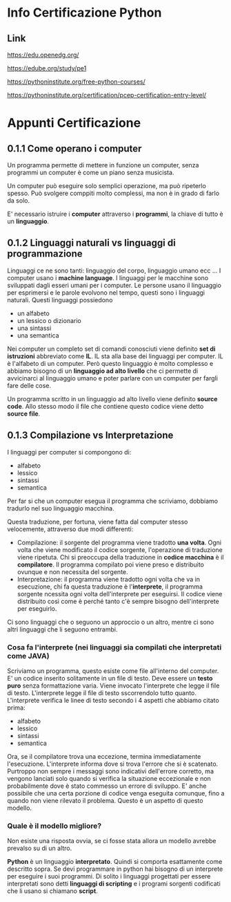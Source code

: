 # Info Certificazione Python

## Link 

https://edu.openedg.org/

https://edube.org/study/pe1

https://pythoninstitute.org/free-python-courses/

https://pythoninstitute.org/certification/pcep-certification-entry-level/

# Appunti Certificazione

## 0.1.1 Come operano i computer

Un programma permette di mettere in funzione un computer, senza programmi un computer
è come un piano senza musicista.

Un computer può eseguire solo semplici operazione, ma può ripeterlo spesso. Può svolgere comppiti
molto complessi, ma non è in grado di farlo da solo.

E' necessario istruire i **computer** attraverso i **programmi**, la chiave di tutto è un **linguaggio**.

## 0.1.2 Linguaggi naturali vs linguaggi di programmazione

Linguaggi ce ne sono tanti: linguaggio del corpo, linguaggio umano ecc ...
I computer usano i **machine language**.
I linguaggi per le macchine sono sviluppati dagli esseri umani per i computer. Le persone usano il linguaggio
per esprimersi e le parole evolvono nel tempo, questi sono i linguaggi naturali. Questi linguaggi possiedono 
- un alfabeto
- un lessico o dizionario
- una sintassi
- una semantica

Nei computer un completo set di comandi conosciuti viene definito **set di istruzioni** abbreviato come **IL**. 
IL sta alla base dei linguaggi per computer. IL è l'alfabeto di un computer. Però questo linguaggio è molto complesso
e abbiamo bisogno di un **linguaggio ad alto livello** che ci permette di avvicinarci al linguaggio umano e poter
parlare con un computer per fargli fare delle cose.

Un programma scritto in un linguaggio ad alto livello viene definito **source code**. Allo stesso 
modo il file che contiene questo codice viene detto **source file**.

## 0.1.3 Compilazione vs Interpretazione

I linguaggi per computer si compongono di:
- alfabeto
- lessico
- sintassi
- semantica

Per far si che un computer esegua il programma che scriviamo, dobbiamo tradurlo nel suo linguaggio macchina.

Questa traduzione, per fortuna, viene fatta dal computer stesso velocemente, attraverso due modi
differenti:

- Compilazione: il sorgente del programma viene tradotto **una volta**. Ogni volta che viene modificato il codice
sorgente, l'operazione di traduzione viene ripetuta. Chi si preoccupa della traduzione in **codice macchina**
è il **compilatore**. Il programma compilato poi viene preso e distribuito ovunque e non necessita del sorgente.
- Interpretazione: il programma viene tradotto ogni volta che va in esecuzione, chi fa questa traduzione è
l'**interprete**, il programma sorgente ncessita ogni volta dell'interprete per eseguirsi. Il codice viene distribuito così come è
perché tanto c'è sempre bisogno dell'interprete per eseguirlo.

Ci sono linguaggi che o seguono un approccio o un altro, mentre ci sono altri linguaggi che li seguono
entrambi.

### Cosa fa l'interprete (nei linguaggi sia compilati che interpretati come JAVA)

Scriviamo un programma, questo esiste come file all'interno del computer. E' un codice inserito solitamente in un file di testo.
Deve essere un **testo puro** senza formattazione varia. Viene invocato l'interprete che legge il file di testo.
L'interprete legge il file di testo sscorrendolo tutto quanto. L'interprete verifica le linee di testo
secondo i 4 aspetti che abbiamo citato prima:
- alfabeto
- lessico
- sintassi
- semantica

Ora, se il compilatore trova una eccezione, termina immediatamente l'esecuzione. L'interprete informa dove 
si trova l'errore che si è scatenato. Purtroppo non sempre i messaggi sono indicativi dell'errore corretto,
ma vengono lanciati solo quando si verifica la situazione eccezionale e non probabilmente dove è stato
commesso un errore di sviluppo. E' anche possibile che una certa porzione di codice venga eseguita comunque, fino a quando non 
viene rilevato il problema. Questo è un aspetto di questo modello.

### Quale è il modello migliore?

Non esiste una risposta ovvia, se ci fosse stata allora un modello avrebbe prevalso su di un altro.

**Python** è un linguaggio **interpretato**. Quindi si comporta esattamente come descritto sopra. Se devi
programmare in python hai bisogno di un interprete per eseguire i suoi programmi. Di solito i linguaggi
progettati per essere interpretati sono detti **linguaggi di scripting** e i programi sorgenti codificati
che li usano si chiamano **script**.
